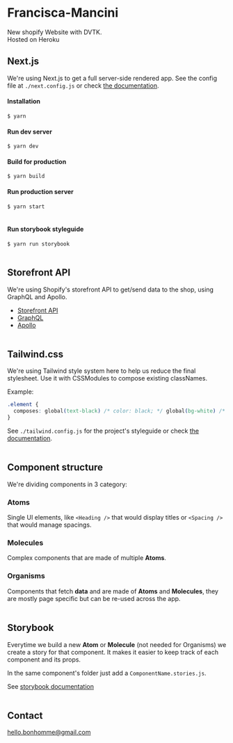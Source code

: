 # Francisca-Mancini

New shopify Website with DVTK.
<br />
Hosted on Heroku
<br />

## Next.js

We're using Next.js to get a full server-side rendered app.
See the config file at `./next.config.js` or check [the documentation](https://nextjs.org/docs).

#### Installation

`$ yarn`

#### Run dev server

`$ yarn dev`

#### Build for production

`$ yarn build`

#### Run production server

`$ yarn start`
<br />
<br />

#### Run storybook styleguide

`$ yarn run storybook`
<br />
<br />

## Storefront API

We're using Shopify's storefront API to get/send data to the shop, using GraphQL and Apollo.

- [Storefront API](https://help.shopify.com/api/custom-storefronts/storefront-api/reference)
- [GraphQL](http://graphql.org/learn/)
- [Apollo](https://www.apollographql.com/docs/)
  <br />
  <br />

## Tailwind.css

We're using Tailwind style system here to help us reduce the final stylesheet. Use it with CSSModules to compose existing classNames.

Example:

```css
.element {
  composes: global(text-black) /* color: black; */ global(bg-white) /* background-color: white; */ global(p-2) /* padding: 20px; */;
}
```

See `./tailwind.config.js` for the project's styleguide or check [the documentation](https://tailwindcss.com/docs).
<br />
<br />

## Component structure

We're dividing components in 3 category:

### Atoms

Single UI elements, like `<Heading />` that would display titles or `<Spacing />` that would manage spacings.

### Molecules

Complex components that are made of multiple **Atoms**.

### Organisms

Components that fetch **data** and are made of **Atoms** and **Molecules**, they are mostly page specific but can be re-used across the app.
<br />
<br />

## Storybook

Everytime we build a new **Atom** or **Molecule** (not needed for Organisms) we create a story for that component. It makes it easier to keep track of each component and its props.

In the same component's folder just add a `ComponentName.stories.js`.

See [storybook documentation](https://storybook.js.org/basics/introduction/)
<br />
<br />

## Contact

hello.bonhomme@gmail.com
